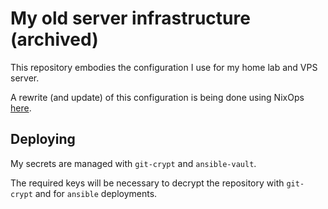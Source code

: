 # My old server infrastructure (archived)

This repository embodies the configuration I use for my home lab and VPS server.

A rewrite (and update) of this configuration is being done using NixOps [here](https://github.com/berbiche/metacortex).

## Deploying

My secrets are managed with `git-crypt` and `ansible-vault`.

The required keys will be necessary to decrypt the repository with `git-crypt` and for `ansible` deployments.
